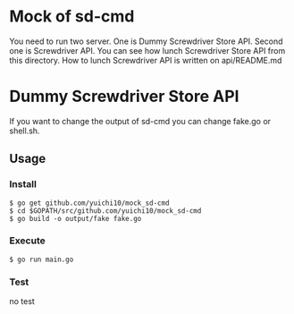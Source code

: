 # Mock of sd-cmd

You need to run two server. 
One is Dummy Screwdriver Store API. Second one is Screwdriver API.
You can see how lunch Screwdriver Store API from this directory. How to lunch Screwdriver API is written on api/README.md


# Dummy Screwdriver Store API

If you want to change the output of sd-cmd you can change fake.go or shell.sh.

## Usage

### Install
```
$ go get github.com/yuichi10/mock_sd-cmd
$ cd $GOPATH/src/github.com/yuichi10/mock_sd-cmd
$ go build -o output/fake fake.go
```

### Execute
```
$ go run main.go
```

### Test
no test
